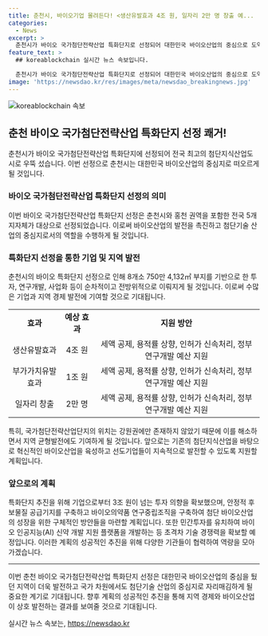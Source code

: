 ```yaml
---
title: 춘천시, 바이오기업 몰려든다! <생산유발효과 4조 원, 일자리 2만 명 창출 예...
categories:
  - News
excerpt: >
  춘천시가 바이오 국가첨단전략산업 특화단지로 선정되어 대한민국 바이오산업의 중심으로 도약한다. 이로써 춘천시는 8개 산업단지에 750만 4,132㎡ 부지를 활용하여 기업지원, 연구개발, 투자 등을 순차적으로 추진할 예정이며 이를 통해 4조 원의 생산유발효과와 2만 명의 일자리 창출이 예상된다. 또한 이를 통해 지역 균형발전을 챙기며 기업 성장을 위한 구체적인 방안을 마련할 계획이다. 춘천시장은 이를 통해 바이오산업의 육성을 위한 초석을 마련하게 되었다고 언급했다.
feature_text: >
  ## koreablockchain 실시간 뉴스 속보입니다.

  춘천시가 바이오 국가첨단전략산업 특화단지로 선정되어 대한민국 바이오산업의 중심으로 도약한다. 이로써 춘천시는 8개 산업단지에 750만 4,132㎡ 부지를 활용하여 기업지원, 연구개발, 투자 등을 순차적으로 추진할 예정이며 이를 통해 4조 원의 생산유발효과와 2만 명의 일자리 창출이 예상된다. 또한 이를 통해 지역 균형발전을 챙기며 기업 성장을 위한 구체적인 방안을 마련할 계획이다. 춘천시장은 이를 통해 바이오산업의 육성을 위한 초석을 마련하게 되었다고 언급했다.
image: 'https://newsdao.kr/res/images/meta/newsdao_breakingnews.jpg'
---
```


<p><img src="https://newsdao.kr/res/images/meta/newsdao_breakingnews.jpg" alt="koreablockchain 속보" /></p>

<h2 data-ke-size="size26">춘천 바이오 국가첨단전략산업 특화단지 선정 쾌거!</h2>

<p data-ke-size="size16">춘천시가 바이오 국가첨단전략산업 특화단지에 선정되어 전국 최고의 첨단지식산업도시로 우뚝 섰습니다. 이번 선정으로 춘천시는 대한민국 바이오산업의 중심지로 떠오르게 될 것입니다. </p>

<h3 data-ke-size="size22">바이오 국가첨단전략산업 특화단지 선정의 의미</h3>

<p data-ke-size="size16">이번 바이오 국가첨단전략산업 특화단지 선정은 춘천시와 홍천 권역을 포함한 전국 5개 지자체가 대상으로 선정되었습니다. 이로써 바이오산업의 발전을 촉진하고 첨단기술 산업의 중심지로서의 역할을 수행하게 될 것입니다.</p>

<h3 data-ke-size="size22">특화단지 선정을 통한 기업 및 지역 발전</h3>

<p data-ke-size="size16">춘천시의 바이오 특화단지 선정으로 인해 8개소 750만 4,132㎡ 부지를 기반으로 한 투자, 연구개발, 사업화 등이 순차적이고 전방위적으로 이뤄지게 될 것입니다. 이로써 수많은 기업과 지역 경제 발전에 기여할 것으로 기대됩니다.</p>

<table>
  <tr>
    <td style="text-align: center; height: 17px;"><b>효과</b></td>
    <td style="text-align: center; height: 17px;"><b>예상 효과</b></td>
    <td style="text-align: center; height: 17px;"><b>지원 방안</b></td>
  </tr>
  <tr>
    <td style="text-align: center; height: 17px;">생산유발효과</td>
    <td style="text-align: center; height: 17px;">4조 원</td>
    <td style="text-align: center; height: 17px;">세액 공제, 용적률 상향, 인허가 신속처리, 정부 연구개발 예산 지원</td>
  </tr>
  <tr>
    <td style="text-align: center; height: 17px;">부가가치유발효과</td>
    <td style="text-align: center; height: 17px;">1조 원</td>
    <td style="text-align: center; height: 17px;">세액 공제, 용적률 상향, 인허가 신속처리, 정부 연구개발 예산 지원</td>
  </tr>
  <tr>
    <td style="text-align: center; height: 17px;">일자리 창출</td>
    <td style="text-align: center; height: 17px;">2만 명</td>
    <td style="text-align: center; height: 17px;">세액 공제, 용적률 상향, 인허가 신속처리, 정부 연구개발 예산 지원</td>
  </tr>
</table>

<p data-ke-size="size16">특히, 국가첨단전략산업단지의 위치는 강원권에만 존재하지 않았기 때문에 이를 해소하면서 지역 균형발전에도 기여하게 될 것입니다. 앞으로는 기존의 첨단지식산업을 바탕으로 혁신적인 바이오산업을 육성하고 선도기업들이 지속적으로 발전할 수 있도록 지원할 계획입니다.</p>

<h3 data-ke-size="size22">앞으로의 계획</h3>

<p data-ke-size="size16">특화단지 추진을 위해 기업으로부터 3조 원이 넘는 투자 의향을 확보했으며, 안정적 후보물질 공급기지를 구축하고 바이오의약품 연구중립조직을 구축하여 첨단 바이오산업의 성장을 위한 구체적인 방안들을 마련할 계획입니다. 또한 민간투자를 유치하여 바이오 인공지능(AI) 신약 개발 지원 플랫폼을 개발하는 등 초격차 기술 경쟁력을 확보할 예정입니다. 이러한 계획의 성공적인 추진을 위해 다양한 기관들이 협력하여 역량을 모아가겠습니다. </p>

<hr>

<p data-ke-size="size16">이번 춘천 바이오 국가첨단전략산업 특화단지 선정은 대한민국 바이오산업의 중심을 뒀던 지역이 더욱 발전하고 국가 차원에서도 첨단기술 산업의 중심지로 자리매김하게 될 중요한 계기로 기대됩니다. 향후 계획의 성공적인 추진을 통해 지역 경제와 바이오산업이 상호 발전하는 결과를 보여줄 것으로 기대됩니다.</p>
실시간 뉴스 속보는, <a href="https://newsdao.kr" rel="dofollow">https://newsdao.kr</a>


